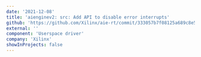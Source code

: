 ```yaml
---
date: '2021-12-08'
title: 'aienginev2: src: Add API to disable error interrupts'
github: 'https://github.com/Xilinx/aie-rt/commit/333057b7f08125a689c8e5aea086052b5b86ceee'
external: ''
component: 'Userspace driver'
company: 'Xilinx'
showInProjects: false
---
```

